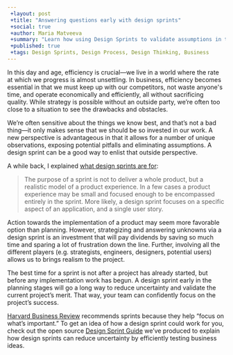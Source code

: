 ```yaml
---
 +layout: post
 +title: "Answering questions early with design sprints"
 +social: true
 +author: Maria Matveeva
 +summary: "Learn how using Design Sprints to validate assumptions in the initial planning stages of your project helps ensure its success."
 +published: true
 +tags: Design Sprints, Design Process, Design Thinking, Business
---
```



In this day and age, efficiency is crucial—we live in a world where the rate at which we progress is almost unsettling. In business, efficiency becomes essential in that we must keep up with our competitors, not waste anyone's time, and operate economically and efficiently, all without sacrificing quality. While strategy is possible without an outside party, we’re often too close to a situation to see the drawbacks and obstacles. 

We’re often sensitive about the things we know best, and that’s not a bad thing—it only makes sense that we should be so invested in our work. A new perspective is advantageous in that it allows for a number of unique observations, exposing potential pitfalls and eliminating assumptions. A design sprint can be a good way to enlist that outside perspective.

A while back, I explained [what design sprints are for](https://dockyard.com/blog/2015/08/17/design-sprints-what-are-they-for):
>The purpose of a sprint is not to deliver a whole product, but a realistic model of a product experience. In a few cases a product experience may be small and focused enough to be encompassed entirely in the sprint. More likely, a design sprint focuses on a specific aspect of an application, and a single user story.

Action towards the implementation of a product may seem more favorable option than planning. However, strategizing and answering unknowns via a design sprint is an investment that will pay dividends by saving so much time and sparing a lot of frustration down the line. Further, involving all the different players (e.g. strategists, engineers, designers, potential users) allows us to brings realism to the project. 

The best time for a sprint is not after a project has already started, but before any implementation work has begun. A design sprint early in the planning stages will go a long way to reduce uncertainty and validate the current project’s merit.  That way, your team can confidently focus on the project’s success.

[Harvard Business Review](https://hbr.org/2016/03/sprints-are-the-secret-to-getting-more-done) recommends sprints because they help “focus on what’s important.” To get an idea of how a design sprint could work for you, check out the open source [Design Sprint Guide](https://dockyard.com/design-sprints) we’ve produced to explain how design sprints can reduce uncertainty by efficiently testing business ideas. 
